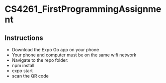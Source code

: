# CS4261_FirstProgrammingAssignment

## Instructions 
- Download the Expo Go app on your phone
- Your phone and computer must be on the same wifi network 
- Navigate to the repo folder:
- npm install 
- expo start
- scan the QR code
